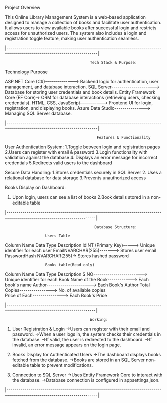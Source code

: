 Project Overview

This Online Library Management System is a web-based application designed to manage a collection of books and facilitate 
user authentication. 
It allows users to view available books after successful login and restricts access for unauthorized users. 
The system also includes a login and registration toggle feature, making user authentication seamless.

|---------------------------------------------------------------------------------------------------------------------------|

                                          Tech Stack & Purpose:

Technology                                   Purpose

ASP.NET Core (C#)-------------->  Backend logic for authentication, user management, and database interaction.
SQL Server--------------------->  Database for storing user credentials and book details.
Entity Framework Core (EF Core)->	ORM for database interactions (retrieving users, checking credentials).
HTML, CSS, JavaScript-----------> Frontend UI for login, registration, and displaying books.
Azure Data Studio---------------> Managing SQL Server database.

|---------------------------------------------------------------------------------------------------------------------------|

                                             Features & Functionality

 User Authentication System:
 1.Toggle between login and registration pages
 2.Users can register with email & password
 3.Login functionality with validation against the database
 4. Displays an error message for incorrect credentials
 5.Redirects valid users to the dashboard

  Secure Data Handling:
 1.Stores credentials securely in SQL Server
 2. Uses a relational database for data storage
 3.Prevents unauthorized access

  Books Display on Dashboard:
 1. Upon login, users can see a list of books
 2.Book details stored in a non-editable table

|--------------------------------------------------------------------------------------------------------------------------|

                                            Database Structure:

                      Users Table

Column Name	                Data Type	Description
IdINT (Primary Key)----->	Unique identifier for each user
EmailNVARCHAR(255)------->	   Stores user email
PasswordHash NVARCHAR(255)->   Stores hashed password

                      Books table(Read only)

Column Name	                  Data Type	Description
S.NO------------------------>	Unique identifier for each Book
Name of the Book------------> Each book's name
Author----------------------> Each Book's Author
Total Copies----------------> No. of available copies                  
Price of Each---------------> Each Book's Price  

|--------------------------------------------------------------------------------------------------------------------------|

                                          Working:

1. User Registration & Login
->Users can register with their email and password.
->When a user logs in, the system checks their credentials in the database.
->If valid, the user is redirected to the dashboard.
->If invalid, an error message appears on the login page.

2. Books Display for Authenticated Users
->The dashboard displays books fetched from the database.
->Books are stored in an SQL Server non-editable table to prevent modifications.

3. Connection to SQL Server
->Uses Entity Framework Core to interact with the database.
->Database connection is configured in appsettings.json.

|---------------------------------------------------------------------------------------------------------------------------|
